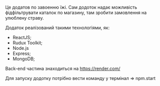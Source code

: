 Це додатов по завоенню їжі. Сам додоток надає можливість фідфільтрувати каталок
по магазину, там зробити замовлення на улюблену страву.

Додаток реалізований такими технологіями, як:

- ReactJS;
- Rudux Toolkit;
- Node.js
- Express;
- MongoDB;

Back-end частина знаходиться на https://render.com/

Для запуску додотку потрібно вести команду у термінал => npm.start
